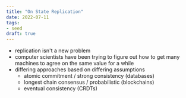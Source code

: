 ```yaml
---
title: "On State Replication"
date: 2022-07-11
tags:
- seed
draft: true
---
```


- replication isn't a new problem
- computer scientists have been trying to figure out how to get many machines to agree on the same value for a while
- differing approaches based on differing assumptions
	- atomic commitment / strong consistency (databases)
	- longest chain consensus / probabilistic (blockchains)
	- eventual consistency (CRDTs)